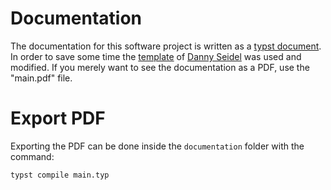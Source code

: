 # Documentation
The documentation for this software project is written as a [typst document](https://typst.app/). In order to save some time the [template](https://github.com/DannySeidel/typst-dhbw-template) of [Danny Seidel](https://github.com/DannySeidel) was used and modified. If you merely want to see the documentation as a PDF, use the "main.pdf" file.

# Export PDF
Exporting the PDF can be done inside the `documentation` folder with the command:

```console 
typst compile main.typ
```
